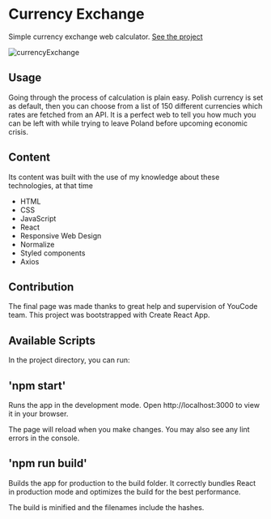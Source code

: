 # Currency Exchange

Simple currency exchange web calculator. [See the project](https://marcinkpawel.github.io/Exchange-currency-React/)

![currencyExchange](https://user-images.githubusercontent.com/103523918/220674501-9d2bf4d2-eace-4665-ac13-a2c89ab5b6cf.gif)

## Usage 

Going through the process of calculation is plain easy. Polish currency is set as default, then you can choose from a list of 150 different currencies which rates are fetched from an API. It is a perfect web to tell you how much you can be left with while trying to leave Poland before upcoming economic crisis.


## Content
Its content was built with the use of my knowledge about these technologies, at that time

- HTML
- CSS
- JavaScript
- React
- Responsive Web Design
- Normalize
- Styled components
- Axios

## Contribution
The final page was made thanks to great help and supervision of YouCode team. This project was bootstrapped with Create React App.

## Available Scripts
In the project directory, you can run:

## 'npm start'
Runs the app in the development mode.
Open http://localhost:3000 to view it in your browser.

The page will reload when you make changes.
You may also see any lint errors in the console.

## 'npm run build'
Builds the app for production to the build folder.
It correctly bundles React in production mode and optimizes the build for the best performance.

The build is minified and the filenames include the hashes.


